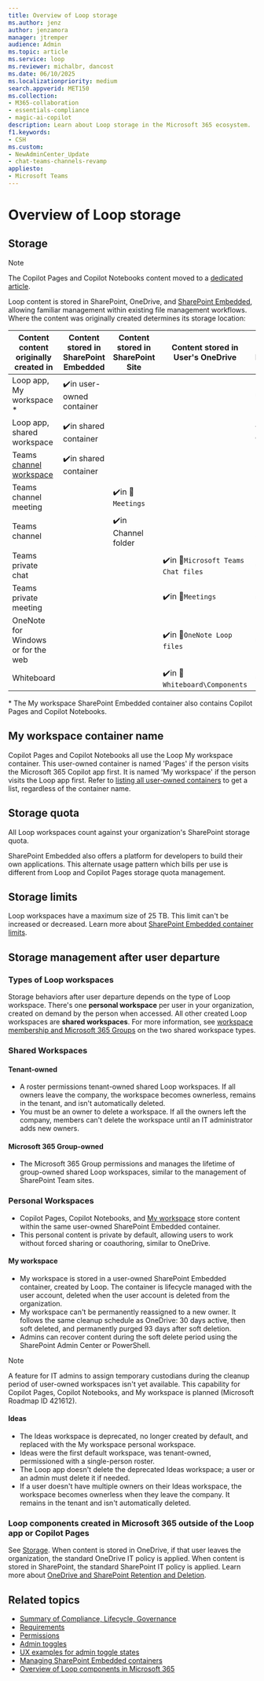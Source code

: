 ```yaml
---
title: Overview of Loop storage
ms.author: jenz
author: jenzamora
manager: jtremper
audience: Admin
ms.topic: article
ms.service: loop
ms.reviewer: michalbr, dancost
ms.date: 06/10/2025
ms.localizationpriority: medium
search.appverid: MET150
ms.collection: 
- M365-collaboration
- essentials-compliance
- magic-ai-copilot
description: Learn about Loop storage in the Microsoft 365 ecosystem.
f1.keywords:
- CSH
ms.custom: 
- NewAdminCenter_Update
- chat-teams-channels-revamp
appliesto: 
- Microsoft Teams
---
```


# Overview of Loop storage

## Storage

> [!NOTE]
> The Copilot Pages and Copilot Notebooks content moved to a [dedicated article](cpcn-storage.md).

Loop content is stored in SharePoint, OneDrive, and [SharePoint Embedded](/sharepoint/dev/embedded/concepts/admin-exp/consuming-tenant-admin/cta), allowing familiar management within existing file management workflows. Where the content was originally created determines its storage location:

|Content content originally created in|Content stored in SharePoint Embedded|Content stored in SharePoint Site|Content stored in User's OneDrive|Lifetime Management|
|-----|-----|-----|-----|-----|
|Loop app, My workspace *|✔️in user-owned container|||user account|
|Loop app, shared workspace|✔️in shared container|||workspace owners|
|Teams [channel workspace](https://techcommunity.microsoft.com/blog/microsoft365insiderblog/collaborate-in-real-time-with-workspaces-in-teams/4414334)|✔️in shared container|||Microsoft 365 Group|
|Teams channel meeting||✔️in 📁`Meetings`||Microsoft 365 Group|
|Teams channel||✔️in Channel folder||Microsoft 365 Group|
|Teams private chat|||✔️in 📁`Microsoft Teams Chat files`|user account|
|Teams private meeting|||✔️in 📁`Meetings`|user account|
|OneNote for Windows or for the web|||✔️in 📁`OneNote Loop files`|user account|
|Whiteboard|||✔️in 📁`Whiteboard\Components`|user account|

\* The My workspace SharePoint Embedded container also contains Copilot Pages and Copilot Notebooks.

## My workspace container name

Copilot Pages and Copilot Notebooks all use the Loop My workspace container. This user-owned container is named 'Pages' if the person visits the Microsoft 365 Copilot app first. It is named 'My workspace' if the person visits the Loop app first. Refer to [listing all user-owned containers](cpcn-loop-spe-management.md#listing-all-the-user-owned-containers) to get a list, regardless of the container name.

## Storage quota

All Loop workspaces count against your organization's SharePoint storage quota.

SharePoint Embedded also offers a platform for developers to build their own applications. This alternate usage pattern which bills per use is different from Loop and Copilot Pages storage quota management.

## Storage limits

Loop workspaces have a maximum size of 25 TB. This limit can't be increased or decreased. Learn more about [SharePoint Embedded container limits](/sharepoint/dev/embedded/concepts/app-concepts/limits-calling).

## Storage management after user departure

### Types of Loop workspaces

Storage behaviors after user departure depends on the type of Loop workspace. There's one **personal workspace** per user in your organization, created on demand by the person when accessed. All other created Loop workspaces are **shared workspaces**. For more information, see [workspace membership and Microsoft 365 Groups](cpcn-loop-permission.md#workspace-membership-and-microsoft-365-groups) on the two shared workspace types.

### Shared Workspaces

#### Tenant-owned

- A roster permissions tenant-owned shared Loop workspaces. If all owners leave the company, the workspace becomes ownerless, remains in the tenant, and isn't automatically deleted.
- You must be an owner to delete a workspace. If all the owners left the company, members can't delete the workspace until an IT administrator adds new owners.

#### Microsoft 365 Group-owned

- The Microsoft 365 Group permissions and manages the lifetime of group-owned shared Loop workspaces, similar to the management of SharePoint Team sites.

### Personal Workspaces

- Copilot Pages, Copilot Notebooks, and [My workspace](#my-workspace) store content within the same user-owned SharePoint Embedded container.
- This personal content is private by default, allowing users to work without forced sharing or coauthoring, similar to OneDrive.

#### My workspace

- My workspace is stored in a user-owned SharePoint Embedded container, created by Loop. The container is lifecycle managed with the user account, deleted when the user account is deleted from the organization.
- My workspace can't be permanently reassigned to a new owner. It follows the same cleanup schedule as OneDrive: 30 days active, then soft deleted, and permanently purged 93 days after soft deletion.
- Admins can recover content during the soft delete period using the SharePoint Admin Center or PowerShell.

> [!NOTE]
> A feature for IT admins to assign temporary custodians during the cleanup period of user-owned workspaces isn't yet available. This capability for Copilot Pages, Copilot Notebooks, and My workspace is planned (Microsoft Roadmap ID 421612).

#### Ideas

- The Ideas workspace is deprecated, no longer created by default, and replaced with the My workspace personal workspace.
- Ideas were the first default workspace, was tenant-owned, permissioned with a single-person roster.
- The Loop app doesn't delete the deprecated Ideas workspace; a user or an admin must delete it if needed.
- If a user doesn't have multiple owners on their Ideas workspace, the workspace becomes ownerless when they leave the company. It remains in the tenant and isn't automatically deleted.

### Loop components created in Microsoft 365 outside of the Loop app or Copilot Pages

See [Storage](#storage). When content is stored in OneDrive, if that user leaves the organization, the standard OneDrive IT policy is applied. When content is stored in SharePoint, the standard SharePoint IT policy is applied. Learn more about [OneDrive and SharePoint Retention and Deletion](/sharepoint/retention-and-deletion).

## Related topics

- [Summary of Compliance, Lifecycle, Governance](loop-compliance-summary.md)
- [Requirements](cpcn-loop-requirements.md)
- [Permissions](cpcn-loop-permission.md)
- [Admin toggles](loop-admin-configuration.md)
- [UX examples for admin toggle states](loop-ux-examples.md)
- [Managing SharePoint Embedded containers](cpcn-loop-spe-management.md)
- [Overview of Loop components in Microsoft 365](loop-components-teams.md)
